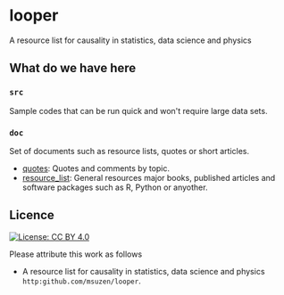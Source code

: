 # looper
A resource list for causality in statistics, data science and physics

## What do we have here

### `src` 
Sample codes that can be run quick and won't require large data sets.

### `doc` 
Set of documents such as resource lists, quotes or short articles.

* [quotes](doc/quotes.md): Quotes and comments by topic.
* [resource_list](doc/resource_list.md): General resources major books, published articles and software packages such as R, Python or anyother.

## Licence

[![License: CC BY 4.0](https://i.creativecommons.org/l/by/4.0/88x31.png)](https://creativecommons.org/licenses/by/4.0/)

Please attribute this work as follows 
* A resource list for causality in statistics, data science and physics
  `http:github.com/msuzen/looper`.
